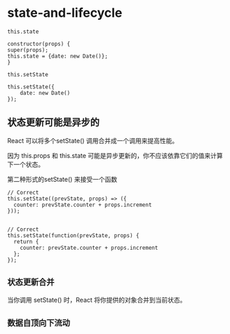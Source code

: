 # state-and-lifecycle

`this.state`
```
constructor(props) {
super(props);
this.state = {date: new Date()};
}
```

`this.setState`
```
this.setState({
    date: new Date()
});
```

## 状态更新可能是异步的

React 可以将多个setState() 调用合并成一个调用来提高性能。

因为 this.props 和 this.state 可能是异步更新的，你不应该依靠它们的值来计算下一个状态。

第二种形式的setState() 来接受一个函数

```
// Correct
this.setState((prevState, props) => ({
  counter: prevState.counter + props.increment
}));


// Correct
this.setState(function(prevState, props) {
  return {
    counter: prevState.counter + props.increment
  };
});
```


## `状态更新合并`

当你调用 setState() 时，React 将你提供的对象合并到当前状态。

## `数据自顶向下流动`
